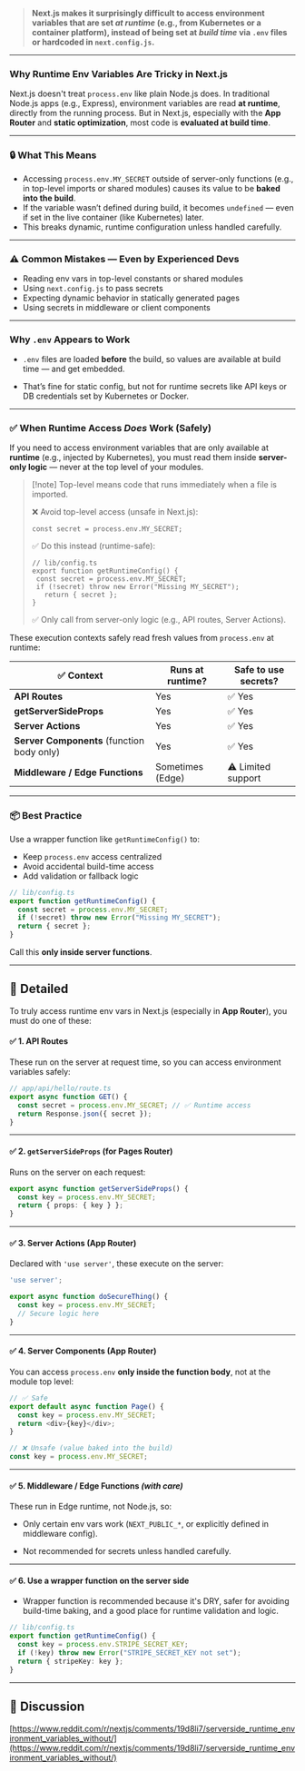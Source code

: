 
> **Next.js makes it surprisingly difficult to access environment variables that are set _at runtime_ (e.g., from Kubernetes or a container platform), instead of being set at _build time_ via `.env` files or hardcoded in `next.config.js`.**

---
### Why Runtime Env Variables Are Tricky in Next.js

Next.js doesn't treat `process.env` like plain Node.js does. In traditional Node.js apps (e.g., Express), environment variables are read **at runtime**, directly from the running process. But in Next.js, especially with the **App Router** and **static optimization**, most code is **evaluated at build time**.

---

### 🔒 What This Means

- Accessing `process.env.MY_SECRET` outside of server-only functions (e.g., in top-level imports or shared modules) causes its value to be **baked into the build**.
- If the variable wasn’t defined during build, it becomes `undefined` — even if set in the live container (like Kubernetes) later.
- This breaks dynamic, runtime configuration unless handled carefully.

---

### ⚠️ Common Mistakes — Even by Experienced Devs

- Reading env vars in top-level constants or shared modules
- Using `next.config.js` to pass secrets
- Expecting dynamic behavior in statically generated pages
- Using secrets in middleware or client components

---

### Why `.env` Appears to Work

- `.env` files are loaded **before** the build, so values are available at build time — and get embedded.
    
- That’s fine for static config, but not for runtime secrets like API keys or DB credentials set by Kubernetes or Docker.

---

### ✅ When Runtime Access _Does_ Work (Safely)

If you need to access environment variables that are only available at **runtime** (e.g., injected by Kubernetes), you must read them inside **server-only logic** — never at the top level of your modules.

>[!note]  Top-level means code that runs immediately when a file is imported.
> 
> ❌ Avoid top-level access (unsafe in Next.js):
> ```
> const secret = process.env.MY_SECRET;
> ``` 
> 
> ✅ Do this instead (runtime-safe):
> ```
> // lib/config.ts
> export function getRuntimeConfig() {
>  const secret = process.env.MY_SECRET;
>  if (!secret) throw new Error("Missing MY_SECRET");
>    return { secret };
> }
> ```
> 
> ✅ Only call from server-only logic (e.g., API routes, Server Actions).
>


These execution contexts safely read fresh values from `process.env` at runtime:

|✅ Context|Runs at runtime?|Safe to use secrets?|
|---|---|---|
|**API Routes**|Yes|✅ Yes|
|**getServerSideProps**|Yes|✅ Yes|
|**Server Actions**|Yes|✅ Yes|
|**Server Components** (function body only)|Yes|✅ Yes|
|**Middleware / Edge Functions**|Sometimes (Edge)|⚠️ Limited support|

---

### 📦 Best Practice

Use a wrapper function like `getRuntimeConfig()` to:
- Keep `process.env` access centralized
- Avoid accidental build-time access
- Add validation or fallback logic

```ts
// lib/config.ts
export function getRuntimeConfig() {
  const secret = process.env.MY_SECRET;
  if (!secret) throw new Error("Missing MY_SECRET");
  return { secret };
}
```

Call this **only inside server functions**.

---

##  📃 Detailed

To truly access runtime env vars in Next.js (especially in **App Router**), you must do one of these:
#### ✅ 1. API Routes

These run on the server at request time, so you can access environment variables safely:

```ts
// app/api/hello/route.ts
export async function GET() {
  const secret = process.env.MY_SECRET; // ✅ Runtime access
  return Response.json({ secret });
}
```

---

#### ✅ 2. `getServerSideProps` (for Pages Router)

Runs on the server on each request:

```ts
export async function getServerSideProps() {
  const key = process.env.MY_SECRET;
  return { props: { key } };
}
```

---

#### ✅ 3. Server Actions (App Router)

Declared with `'use server'`, these execute on the server:

```ts
'use server';

export async function doSecureThing() {
  const key = process.env.MY_SECRET;
  // Secure logic here
}
```

---

#### ✅ 4. Server Components (App Router)

You can access `process.env` **only inside the function body**, not at the module top level:

```ts
// ✅ Safe
export default async function Page() {
  const key = process.env.MY_SECRET;
  return <div>{key}</div>;
}

// ❌ Unsafe (value baked into the build)
const key = process.env.MY_SECRET;
```

---

#### ✅ 5. Middleware / Edge Functions _(with care)_

These run in Edge runtime, not Node.js, so:

- Only certain env vars work (`NEXT_PUBLIC_*`, or explicitly defined in middleware config).
    
- Not recommended for secrets unless handled carefully.
    

---
#### ✅ 6. Use a wrapper function on the server side

- Wrapper function is recommended because it's DRY, safer for avoiding build-time baking, and a good place for runtime validation and logic.

```ts
// lib/config.ts
export function getRuntimeConfig() {
  const key = process.env.STRIPE_SECRET_KEY;
  if (!key) throw new Error("STRIPE_SECRET_KEY not set");
  return { stripeKey: key };
}
```

---

## 💬 Discussion
[https://www.reddit.com/r/nextjs/comments/19d8li7/serverside_runtime_environment_variables_without/](https://www.reddit.com/r/nextjs/comments/19d8li7/serverside_runtime_environment_variables_without/)